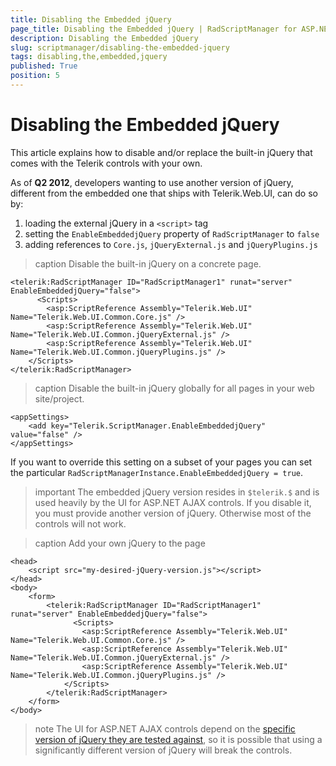 ```yaml
---
title: Disabling the Embedded jQuery
page_title: Disabling the Embedded jQuery | RadScriptManager for ASP.NET AJAX Documentation
description: Disabling the Embedded jQuery
slug: scriptmanager/disabling-the-embedded-jquery
tags: disabling,the,embedded,jquery
published: True
position: 5
---
```


# Disabling the Embedded jQuery

This article explains how to disable and/or replace the built-in jQuery that comes with the Telerik controls with your own.

As of **Q2 2012**, developers wanting to use another version of jQuery, different from the embedded one that ships with Telerik.Web.UI, can do so by:

1. loading the external jQuery in a `<script>` tag
1. setting the `EnableEmbeddedjQuery` property of `RadScriptManager` to `false`
1. adding references to `Core.js`, `jQueryExternal.js` and `jQueryPlugins.js`


>caption Disable the built-in jQuery on a concrete page.

````ASPNET
<telerik:RadScriptManager ID="RadScriptManager1" runat="server" EnableEmbeddedjQuery="false">
      <Scripts>
        <asp:ScriptReference Assembly="Telerik.Web.UI" Name="Telerik.Web.UI.Common.Core.js" />
        <asp:ScriptReference Assembly="Telerik.Web.UI" Name="Telerik.Web.UI.Common.jQueryExternal.js" />
        <asp:ScriptReference Assembly="Telerik.Web.UI" Name="Telerik.Web.UI.Common.jQueryPlugins.js" />
    </Scripts>
</telerik:RadScriptManager>
````

>caption Disable the built-in jQuery globally for all pages in your web site/project. 

````web.config
<appSettings>
	<add key="Telerik.ScriptManager.EnableEmbeddedjQuery" value="false" />
</appSettings>
````


If you want to override this setting on a subset of your pages you can set  the particular `RadScriptManagerInstance.EnableEmbeddedjQuery = true`.

>important
>The embedded jQuery version resides in `$telerik.$` and is used heavily by the UI for ASP.NET AJAX controls. If you disable it, you must provide another version of jQuery. Otherwise most of the controls will not work. 

>caption Add your own jQuery to the page

````ASP.NET
<head>
	<script src="my-desired-jQuery-version.js"></script>
</head>
<body>
	<form>
		<telerik:RadScriptManager ID="RadScriptManager1" runat="server" EnableEmbeddedjQuery="false">
		      <Scripts>
		        <asp:ScriptReference Assembly="Telerik.Web.UI" Name="Telerik.Web.UI.Common.Core.js" />
		        <asp:ScriptReference Assembly="Telerik.Web.UI" Name="Telerik.Web.UI.Common.jQueryExternal.js" />
		        <asp:ScriptReference Assembly="Telerik.Web.UI" Name="Telerik.Web.UI.Common.jQueryPlugins.js" />
		    </Scripts>
		</telerik:RadScriptManager>
	</form>
</body>
````

>note The UI for ASP.NET AJAX controls depend on the [specific version of jQuery they are tested against](https://docs.telerik.com/devtools/aspnet-ajax/general-information/using-jquery/using-jquery#jquery-version-history-in-telerik-ui-controls), so it is possible that using a significantly different version of jQuery will break the controls.

